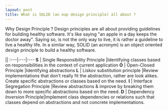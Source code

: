```yaml
---
layout: post
title: What is SOLID (an oop design principle) all about ?
---
```


Why Design Principle ? Design principles are all about providing guidelines for building healthy software. It's like saying "an apple in a day keeps the doctor away".
Saying so, is not the only way to live, it is rather a guideline to live a healthy life. In a similar way, SOLID (an acronym) is an object oriented design principle to build a healthy
software.  

||
:---|:---|:---
**S** | Single Responsibility Principle |Identifying classes based on responsibilities in the context of current application
**O** | Open-Closed Principle           |Identifying abstractions
**L** | Liskov substitution principle   |Review implementations that don't really fit the abstraction, rather are look alikes. Create specific abstractions or classes based on the need.
**I** | Interface Segregation Principle |Review abstractions & improve by breaking them down to more specific abstractions based on the need.
**D** | Dependency *Inversion* Principle|Implement class dependencies or relations such that classes depend on abstractions and not concrete implementations.
